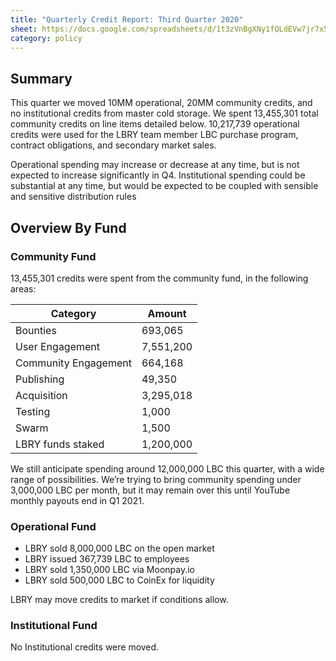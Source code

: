 ```yaml
---
title: "Quarterly Credit Report: Third Quarter 2020"
sheet: https://docs.google.com/spreadsheets/d/1t3zVnBgXNy1fQLdEVw7jr7x5izVxZ3tlQvBgizqvcGE/edit?usp=sharing
category: policy
---
```

## Summary
This quarter we moved 10MM operational, 20MM community credits, and no institutional credits from master cold storage.  We spent 13,455,301 total community credits on line items detailed below. 10,217,739 operational credits were used for the LBRY team member LBC purchase program, contract obligations, and secondary market sales.

Operational spending may increase or decrease at any time, but is not expected to increase significantly in Q4. Institutional spending could be substantial at any time, but would be expected to be coupled with sensible and sensitive distribution rules

## Overview By Fund

### Community Fund

13,455,301 credits were spent from the community fund, in the following areas:

| Category | Amount |
|---|---|
| Bounties | 693,065 |
| User Engagement | 7,551,200 |
| Community Engagement | 664,168 |
| Publishing | 49,350 |
| Acquisition | 3,295,018 |
| Testing | 1,000 |
| Swarm | 1,500 |
| LBRY funds staked | 1,200,000 |


We still anticipate spending around 12,000,000 LBC this quarter, with a wide range of possibilities. We’re trying to bring community spending under 3,000,000 LBC per month, but it may remain over this until YouTube monthly payouts end in Q1 2021.

### Operational Fund

* LBRY sold 8,000,000 LBC on the open market
* LBRY issued 367,739 LBC to employees
* LBRY sold 1,350,000 LBC via Moonpay.io
* LBRY sold 500,000 LBC to CoinEx for liquidity

LBRY may move credits to market if conditions allow. 

### Institutional Fund

No Institutional credits were moved.
